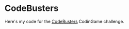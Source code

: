 # CodeBusters

Here's my code for the [CodeBusters](https://www.codingame.com/leaderboards/challenge/codebusters/global) CodinGame challenge.
